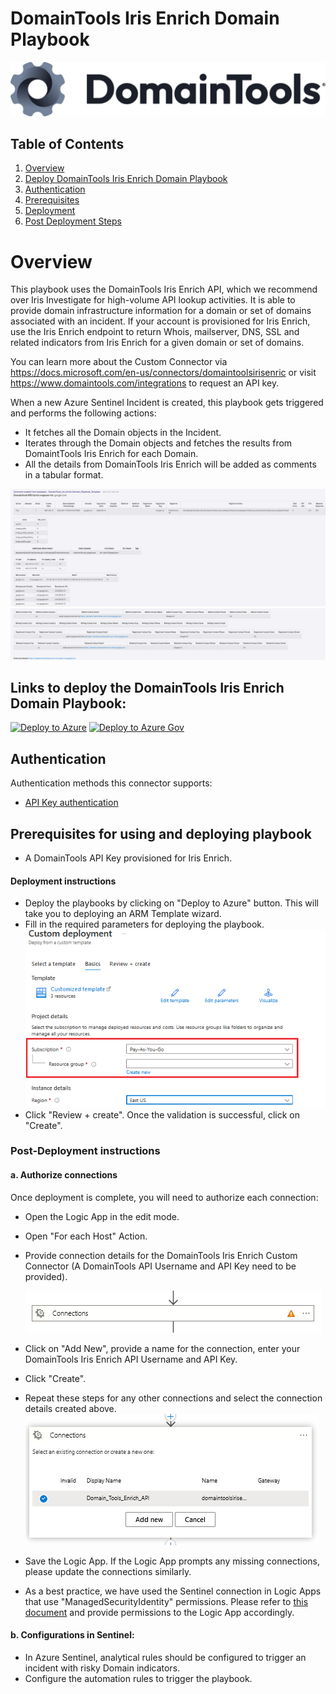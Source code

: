 # DomainTools Iris Enrich Domain Playbook

![DomainTools](./graphics/DomainTools.png)<br>

## Table of Contents

1. [Overview](#overview)
1. [Deploy DomainTools Iris Enrich Domain Playbook](#deployplaybook)
1. [Authentication](#authentication)
1. [Prerequisites](#prerequisites)
1. [Deployment](#deployment)
1. [Post Deployment Steps](#postdeployment)


<a name="overview">

# Overview
This playbook uses the DomainTools Iris Enrich API, which we recommend over Iris Investigate for high-volume API lookup activities. It is able to provide domain infrastructure information for a domain or set of domains associated with an incident. If your account is provisioned for Iris Enrich, use the Iris Enrich endpoint to return Whois, mailserver, DNS, SSL and related indicators from Iris Enrich for a given domain or set of domains.
 
You can learn more about the Custom Connector via https://docs.microsoft.com/en-us/connectors/domaintoolsirisenric or visit https://www.domaintools.com/integrations to request an API key.

When a new Azure Sentinel Incident is created, this playbook gets triggered and performs the following actions:

- It fetches all the Domain objects in the Incident.
- Iterates through the Domain objects and fetches the results from DomaintTools Iris Enrich for each Domain.
- All the details from DomainTools Iris Enrich will be added as comments in a tabular format.

![Incident Comments](./graphics/comments1.png)
![Incident Comments](./graphics/comments2.png)

<a name="deployplaybook">

## Links to deploy the DomainTools Iris Enrich Domain Playbook:

[![Deploy to Azure](https://aka.ms/deploytoazurebutton)](https://portal.azure.com/#create/Microsoft.Template/uri/https%3A%2F%2Fwww.github.com%2Fdnunes-domaintools%2FAzure-Sentinel%2Fmaster%2FSolutions%2FDomainTools%2FPlaybooks%2FDomainTools_Iris_Enrich-Domain_Playbook_Template%2Fazuredeploy.json) [![Deploy to Azure Gov](https://aka.ms/deploytoazuregovbutton)](https://portal.azure.us/#create/Microsoft.Template/uri/https%3A%2F%2Fwww.github.com%2Fdnunes-domaintools%2FAzure-Sentinel%2Fmaster%2FSolutions%2FDomainTools%2FPlaybooks%2FDomainTools_Iris_Enrich-Domain_Playbook_Template%2Fazuredeploy.json)


<a name="authentication">

## Authentication
Authentication methods this connector supports:
- [API Key authentication](https://www.domaintools.com/integrations)

<a name="prerequisites">

## Prerequisites for using and deploying playbook
- A DomainTools API Key provisioned for Iris Enrich.

<a name="deployment">

#### Deployment instructions
- Deploy the playbooks by clicking on "Deploy to Azure" button. This will take you to deploying an ARM Template wizard.
- Fill in the required parameters for deploying the playbook.
  ![deployment](./graphics/deployment.png)
- Click "Review + create". Once the validation is successful, click on "Create".

<a name="postdeployment">

### Post-Deployment instructions
#### a. Authorize connections
Once deployment is complete, you will need to authorize each connection:
- Open the Logic App in the edit mode.
- Open "For each Host" Action.
- Provide connection details for the DomainTools Iris Enrich Custom Connector (A DomainTools API Username and API Key need to be provided).
  
  ![for_each](./graphics/for_each.png)
- Click on "Add New", provide a name for the connection, enter your DomainTools Iris Enrich API Username and API Key.
- Click "Create".
- Repeat these steps for any other connections and select the connection details created above.
  ![connection](./graphics/connection.png)
- Save the Logic App. If the Logic App prompts any missing connections, please update the connections similarly.
- As a best practice, we have used the Sentinel connection in Logic Apps that use "ManagedSecurityIdentity" permissions. Please refer to [this document](https://techcommunity.microsoft.com/t5/microsoft-sentinel-blog/what-s-new-managed-identity-for-azure-sentinel-logic-apps/ba-p/2068204) and provide permissions to the Logic App accordingly.
#### b. Configurations in Sentinel:
- In Azure Sentinel, analytical rules should be configured to trigger an incident with risky Domain indicators.
- Configure the automation rules to trigger the playbook.
